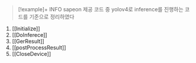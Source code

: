 

> [!example]+ INFO
> sapeon 제공 코드 중 
> yolov4로 inference를 진행하는 코드를 기준으로 정리하였다


1. [[Initialize]]
2. [[DoInferece]]
3. [[GerResult]]
4. [[postProcessResult]]
5. [[CloseDevice]]

